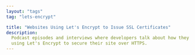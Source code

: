 ```yaml
---
layout: "tags"
tag: "lets-encrypt"

title: "Websites Using Let's Encrypt to Issue SSL Certificates"
description:
  Podcast episodes and interviews where developers talk about how they are
  using Let's Encrypt to secure their site over HTTPS.
---
```

